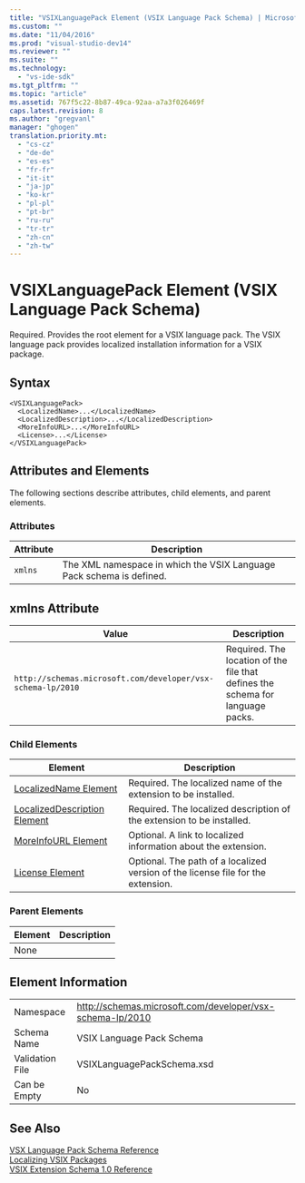 ```yaml
---
title: "VSIXLanguagePack Element (VSIX Language Pack Schema) | Microsoft Docs"
ms.custom: ""
ms.date: "11/04/2016"
ms.prod: "visual-studio-dev14"
ms.reviewer: ""
ms.suite: ""
ms.technology: 
  - "vs-ide-sdk"
ms.tgt_pltfrm: ""
ms.topic: "article"
ms.assetid: 767f5c22-8b87-49ca-92aa-a7a3f026469f
caps.latest.revision: 8
ms.author: "gregvanl"
manager: "ghogen"
translation.priority.mt: 
  - "cs-cz"
  - "de-de"
  - "es-es"
  - "fr-fr"
  - "it-it"
  - "ja-jp"
  - "ko-kr"
  - "pl-pl"
  - "pt-br"
  - "ru-ru"
  - "tr-tr"
  - "zh-cn"
  - "zh-tw"
---
```

# VSIXLanguagePack Element (VSIX Language Pack Schema)
Required. Provides the root element for a VSIX language pack. The VSIX language pack provides localized installation information for a VSIX package.  
  
## Syntax  
  
```  
<VSIXLanguagePack>  
  <LocalizedName>...</LocalizedName>  
  <LocalizedDescription>...</LocalizedDescription>  
  <MoreInfoURL>...</MoreInfoURL>  
  <License>...</License>  
</VSIXLanguagePack>  
```  
  
## Attributes and Elements  
 The following sections describe attributes, child elements, and parent elements.  
  
### Attributes  
  
|Attribute|Description|  
|---------------|-----------------|  
|`xmlns`|The XML namespace in which the VSIX Language Pack schema is defined.|  
  
## xmlns Attribute  
  
|Value|Description|  
|-----------|-----------------|  
|`http://schemas.microsoft.com/developer/vsx-schema-lp/2010`|Required. The location of the file that defines the schema for language packs.|  
  
### Child Elements  
  
|Element|Description|  
|-------------|-----------------|  
|[LocalizedName Element](../extensibility/localizedname-element-vsix-language-pack-schema.md)|Required. The localized name of the extension to be installed.|  
|[LocalizedDescription Element](../extensibility/localizeddescription-element-vsix-language-pack-schema.md)|Required. The localized description of the extension to be installed.|  
|[MoreInfoURL Element](../extensibility/moreinfourl-element-vsix-language-pack-schema.md)|Optional. A link to localized information about the extension.|  
|[License Element](../extensibility/license-element-vsix-language-pack-schema.md)|Optional. The path of a localized version of the license file for the extension.|  
  
### Parent Elements  
  
|Element|Description|  
|-------------|-----------------|  
|None||  
  
## Element Information  
  
|||  
|-|-|  
|Namespace|http://schemas.microsoft.com/developer/vsx-schema-lp/2010|  
|Schema Name|VSIX Language Pack Schema|  
|Validation File|VSIXLanguagePackSchema.xsd|  
|Can be Empty|No|  
  
## See Also  
 [VSX Language Pack Schema Reference](../extensibility/vsx-language-pack-schema-reference.md)   
 [Localizing VSIX Packages](../extensibility/localizing-vsix-packages.md)   
 [VSIX Extension Schema 1.0 Reference](http://msdn.microsoft.com/en-us/76e410ec-b1fb-4652-ac98-4a4c52e09a2b)